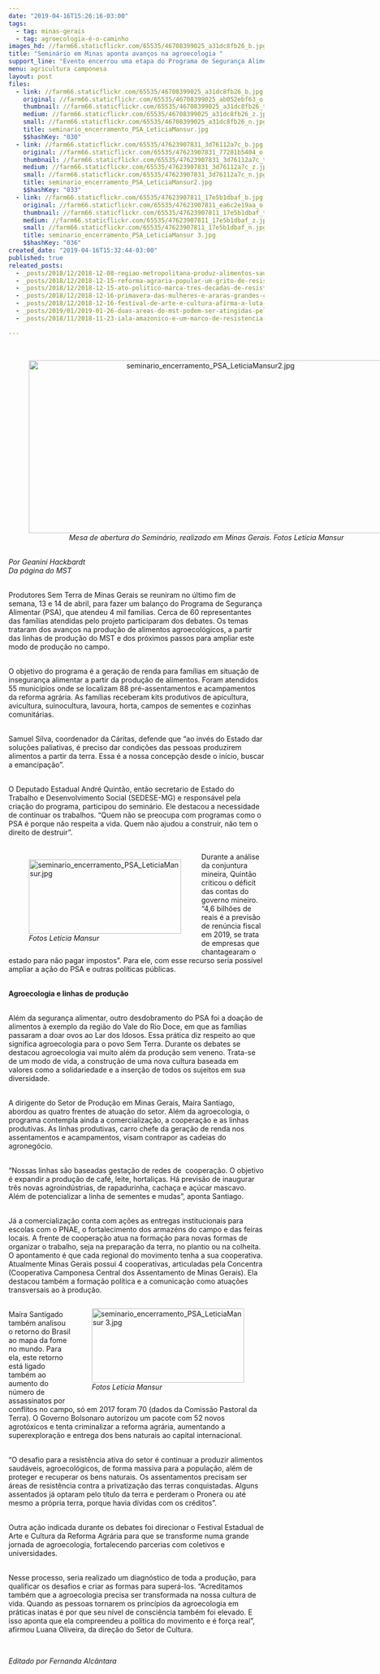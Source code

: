 ```yaml
---
date: "2019-04-16T15:26:16-03:00"
tags:
  - tag: minas-gerais
  - tag: agroecologia-é-o-caminho
images_hd: //farm66.staticflickr.com/65535/46708399025_a31dc8fb26_b.jpg
title: "Seminário em Minas aponta avanços na agroecologia "
support_line: "Evento encerrou uma etapa do Programa de Segurança Alimentar, implementado pelo\nmovimento em parceira com a Cáritas e a gestão passada do governo do Estado."
menu: agricultura camponesa
layout: post
files:
  - link: //farm66.staticflickr.com/65535/46708399025_a31dc8fb26_b.jpg
    original: //farm66.staticflickr.com/65535/46708399025_ab052ebf63_o.jpg
    thumbnail: //farm66.staticflickr.com/65535/46708399025_a31dc8fb26_t.jpg
    medium: //farm66.staticflickr.com/65535/46708399025_a31dc8fb26_z.jpg
    small: //farm66.staticflickr.com/65535/46708399025_a31dc8fb26_n.jpg
    title: seminario_encerramento_PSA_LeticiaMansur.jpg
    $$hashKey: "030"
  - link: //farm66.staticflickr.com/65535/47623907831_3d76112a7c_b.jpg
    original: //farm66.staticflickr.com/65535/47623907831_77281b5404_o.jpg
    thumbnail: //farm66.staticflickr.com/65535/47623907831_3d76112a7c_t.jpg
    medium: //farm66.staticflickr.com/65535/47623907831_3d76112a7c_z.jpg
    small: //farm66.staticflickr.com/65535/47623907831_3d76112a7c_n.jpg
    title: seminario_encerramento_PSA_LeticiaMansur2.jpg
    $$hashKey: "033"
  - link: //farm66.staticflickr.com/65535/47623907811_17e5b1dbaf_b.jpg
    original: //farm66.staticflickr.com/65535/47623907811_ea6c2e19aa_o.jpg
    thumbnail: //farm66.staticflickr.com/65535/47623907811_17e5b1dbaf_t.jpg
    medium: //farm66.staticflickr.com/65535/47623907811_17e5b1dbaf_z.jpg
    small: //farm66.staticflickr.com/65535/47623907811_17e5b1dbaf_n.jpg
    title: seminario_encerramento_PSA_LeticiaMansur 3.jpg
    $$hashKey: "036"
created_date: "2019-04-16T15:32:44-03:00"
published: true
releated_posts:
  - _posts/2018/12/2018-12-08-regiao-metropolitana-produz-alimentos-saudaveis-para-festival-da-reforma-agraria-de-minas-gerais.md
  - _posts/2018/12/2018-12-15-reforma-agraria-popular-um-grito-de-resistencia.md
  - _posts/2018/12/2018-12-15-ato-politico-marca-tres-decadas-de-resistencia-do-mst-em-minas-gerais.md
  - _posts/2018/12/2018-12-16-primavera-das-mulheres-e-araras-grandes-cultura-de-resistencia.md
  - _posts/2018/12/2018-12-16-festival-de-arte-e-cultura-afirma-a-luta-e-resistencia-da-classe-trabalhadora.md
  - _posts/2019/01/2019-01-26-duas-areas-do-mst-podem-ser-atingidas-pelo-novo-crime-da-vale.md
  - _posts/2018/11/2018-11-23-iala-amazonico-e-um-marco-de-resistencia-contra-o-capital-aponta-dirigente-sem-terra.md

---
```

<div>&nbsp;</div>

<div>
<div style="text-align:center">
<figure class="image" style="display:inline-block"><img alt="seminario_encerramento_PSA_LeticiaMansur2.jpg" height="340" src="//farm66.staticflickr.com/65535/47623907831_3d76112a7c_b.jpg" width="700" />
<figcaption><em>Mesa de abertura do Semin&aacute;rio, realizado em Minas Gerais. Fotos Let&iacute;cia Mansur</em></figcaption>
</figure>
</div>
</div>

<div>&nbsp;</div>

<div><em>Por Geanini Hackbardt</em></div>

<div><em>Da p&aacute;gina do MST</em><br />
&nbsp;</div>

<p>Produtores Sem Terra de Minas Gerais se reuniram no &uacute;ltimo fim de semana, 13 e 14 de abril, para fazer um balan&ccedil;o do Programa de Seguran&ccedil;a Alimentar (PSA), que atendeu 4 mil fam&iacute;lias. Cerca de 60 representantes das fam&iacute;lias atendidas pelo projeto participaram dos debates. Os temas trataram dos avan&ccedil;os na produ&ccedil;&atilde;o de alimentos agroecol&oacute;gicos, a partir das linhas de produ&ccedil;&atilde;o do MST e dos pr&oacute;ximos passos para ampliar este modo de produ&ccedil;&atilde;o no campo.</p>

<p><br />
O objetivo do programa &eacute; a gera&ccedil;&atilde;o de renda para fam&iacute;lias em situa&ccedil;&atilde;o de inseguran&ccedil;a alimentar a partir da produ&ccedil;&atilde;o de alimentos. Foram atendidos 55 munic&iacute;pios onde se localizam 88 pr&eacute;-assentamentos e acampamentos da reforma agr&aacute;ria. As fam&iacute;lias receberam kits produtivos de apicultura, avicultura, suinocultura, lavoura, horta, campos de sementes e cozinhas comunit&aacute;rias.</p>

<p><br />
Samuel Silva, coordenador da C&aacute;ritas, defende que &ldquo;ao inv&eacute;s do Estado dar solu&ccedil;&otilde;es paliativas, &eacute; preciso dar condi&ccedil;&otilde;es das pessoas produzirem alimentos a partir da terra. Essa &eacute; a nossa concep&ccedil;&atilde;o desde o in&iacute;cio, buscar a emancipa&ccedil;&atilde;o&rdquo;.</p>

<p><br />
O Deputado Estadual Andr&eacute; Quint&atilde;o, ent&atilde;o secretario de Estado do Trabalho e Desenvolvimento Social (SEDESE-MG) e respons&aacute;vel pela cria&ccedil;&atilde;o do programa, participou do semin&aacute;rio. Ele destacou a necessidade de continuar os trabalhos. &ldquo;Quem n&atilde;o se preocupa com programas como o PSA &eacute; porque n&atilde;o respeita a vida. Quem n&atilde;o ajudou a construir, n&atilde;o tem o direito de destruir&rdquo;.<br />
&nbsp;</p>

<figure class="image" style="float:left"><img alt="seminario_encerramento_PSA_LeticiaMansur.jpg" height="146" src="//farm66.staticflickr.com/65535/46708399025_a31dc8fb26_b.jpg" width="300" />
<figcaption><em>Fotos Let&iacute;cia Mansur</em></figcaption>
</figure>

<p>Durante a an&aacute;lise da conjuntura mineira, Quint&atilde;o criticou o d&eacute;ficit das contas do governo mineiro. &ldquo;4,6 bilh&otilde;es de reais &eacute; a previs&atilde;o de ren&uacute;ncia fiscal em 2019, se trata de empresas que chantagearam o estado para n&atilde;o pagar impostos&rdquo;. Para ele, com esse recurso seria poss&iacute;vel ampliar a a&ccedil;&atilde;o do PSA e outras pol&iacute;ticas p&uacute;blicas.</p>

<p><br />
<strong>Agroecologia e linhas de produ&ccedil;&atilde;o</strong><br />
&nbsp;</p>

<p>Al&eacute;m da seguran&ccedil;a alimentar, outro desdobramento do PSA foi a doa&ccedil;&atilde;o de alimentos &agrave; exemplo da regi&atilde;o do Vale do Rio Doce, em que as fam&iacute;lias passaram a doar ovos ao Lar dos Idosos. Essa pr&aacute;tica diz respeito ao que significa agroecologia para o povo Sem Terra. Durante os debates se destacou agroecologia vai muito al&eacute;m da produ&ccedil;&atilde;o sem veneno. Trata-se de um modo de vida, a constru&ccedil;&atilde;o de uma nova cultura baseada em valores como a solidariedade e a inser&ccedil;&atilde;o de todos os sujeitos em sua diversidade.<br />
&nbsp;</p>

<p>A dirigente do Setor de Produ&ccedil;&atilde;o em Minas Gerais, Ma&iacute;ra Santiago, abordou as quatro frentes de atua&ccedil;&atilde;o do setor. Al&eacute;m da agroecologia, o programa contempla ainda a comercializa&ccedil;&atilde;o, a coopera&ccedil;&atilde;o e as linhas produtivas. As linhas produtivas, carro chefe da gera&ccedil;&atilde;o de renda nos assentamentos e acampamentos, visam contrapor as cadeias do agroneg&oacute;cio.</p>

<p><br />
&ldquo;Nossas linhas s&atilde;o baseadas gesta&ccedil;&atilde;o de redes de&nbsp; coopera&ccedil;&atilde;o. O objetivo &eacute; expandir a produ&ccedil;&atilde;o de caf&eacute;, leite, hortali&ccedil;as. H&aacute; previs&atilde;o de inaugurar tr&ecirc;s novas agroind&uacute;strias, de rapadurinha, cacha&ccedil;a e a&ccedil;&uacute;car mascavo. Al&eacute;m de potencializar a linha de sementes e mudas&rdquo;, aponta Santiago.<br />
&nbsp;</p>

<p>J&aacute; a comercializa&ccedil;&atilde;o conta com a&ccedil;&otilde;es as entregas institucionais para escolas com o PNAE, o fortalecimento dos armaz&eacute;ns do campo e das feiras locais. A frente de coopera&ccedil;&atilde;o atua na forma&ccedil;&atilde;o para novas formas de organizar o trabalho, seja na prepara&ccedil;&atilde;o da terra, no plantio ou na colheita. O apontamento &eacute; que cada regional do movimento tenha a sua cooperativa. Atualmente Minas Gerais possui 4 cooperativas, articuladas pela Concentra (Cooperativa Camponesa Central dos Assentamento de Minas Gerais). Ela destacou tamb&eacute;m a forma&ccedil;&atilde;o pol&iacute;tica e a comunica&ccedil;&atilde;o como atua&ccedil;&otilde;es transversais ao &agrave; produ&ccedil;&atilde;o.</p>

<figure class="image" style="float:right"><img alt="seminario_encerramento_PSA_LeticiaMansur 3.jpg" height="146" src="//farm66.staticflickr.com/65535/47623907811_17e5b1dbaf_b.jpg" width="300" />
<figcaption><em>Fotos Let&iacute;cia Mansur</em></figcaption>
</figure>

<p><br />
Ma&iacute;ra Santigado tamb&eacute;m analisou o retorno do Brasil ao mapa da fome no mundo. Para ela, este retorno est&aacute; ligado tamb&eacute;m ao aumento do n&uacute;mero de assassinatos por conflitos no campo, s&oacute; em 2017 foram 70 (dados da Comiss&atilde;o Pastoral da Terra). O Governo Bolsonaro autorizou um pacote com 52 novos agrot&oacute;xicos e tenta criminalizar a reforma agr&aacute;ria, aumentando a superexplora&ccedil;&atilde;o e entrega dos bens naturais ao capital internacional.</p>

<p><br />
&ldquo;O desafio para a resist&ecirc;ncia ativa do setor &eacute; continuar a produzir alimentos saud&aacute;veis, agroecol&oacute;gicos, de forma massiva para a popula&ccedil;&atilde;o, al&eacute;m de proteger e recuperar os bens naturais. Os assentamentos precisam ser &aacute;reas de resist&ecirc;ncia contra a privatiza&ccedil;&atilde;o das terras conquistadas. Alguns assentados j&aacute; optaram pelo t&iacute;tulo da terra e perderam o Pronera ou at&eacute; mesmo a pr&oacute;pria terra, porque havia d&iacute;vidas com os cr&eacute;ditos&rdquo;.</p>

<p><br />
Outra a&ccedil;&atilde;o indicada durante os debates foi direcionar o Festival Estadual de Arte e Cultura da Reforma Agr&aacute;ria para que se transforme numa grande jornada de agroecologia, fortalecendo parcerias com coletivos e universidades.</p>

<p><br />
Nesse processo, seria realizado um diagn&oacute;stico de toda a produ&ccedil;&atilde;o, para qualificar os desafios e criar as formas para super&aacute;-los. &ldquo;Acreditamos tamb&eacute;m que a agroecologia precisa ser transformada na nossa cultura de vida. Quando as pessoas tornarem os princ&iacute;pios da agroecologia em pr&aacute;ticas inatas &eacute; por que seu n&iacute;vel de consci&ecirc;ncia tamb&eacute;m foi elevado. E isso aponta que ela compreendeu a pol&iacute;tica do movimento e &eacute; for&ccedil;a real&rdquo;, afirmou Luana Oliveira, da dire&ccedil;&atilde;o do Setor de Cultura.</p>

<p>&nbsp;</p>

<p><em>Editado por Fernanda Alc&acirc;ntara</em></p>
